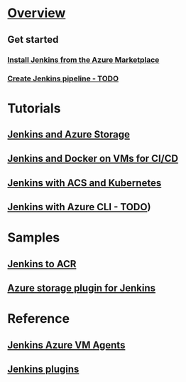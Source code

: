 # [Overview](index.md)
## Get started
### [Install Jenkins from the Azure Marketplace](https://azuremarketplace.microsoft.com/marketplace/apps/azure-oss.jenkins)
### [Create Jenkins pipeline - TODO](https://todo)
# Tutorials
## [Jenkins and Azure Storage](/azure/storage/storage-java-jenkins-continuous-integration-solution)
## [Jenkins and Docker on VMs for CI/CD](/azure/virtual-machines/linux/tutorial-jenkins-github-docker-cicd)
## [Jenkins with ACS and Kubernetes](/azure/container-service/container-service-kubernetes-jenkins)
## [Jenkins with Azure CLI - TODO](TODOArticle))
# Samples 
## [Jenkins to ACR](https://github.com/Azure/azure-quickstart-templates/tree/master/201-jenkins-acr)
## [Azure storage plugin for Jenkins](https://wiki.jenkins-ci.org/display/JENKINS/Windows+Azure+Storage+Plugin)
# Reference
## [Jenkins Azure VM Agents](https://plugins.jenkins.io/azure-vm-agents)
## [Jenkins plugins](https://plugins.jenkins.io/)

